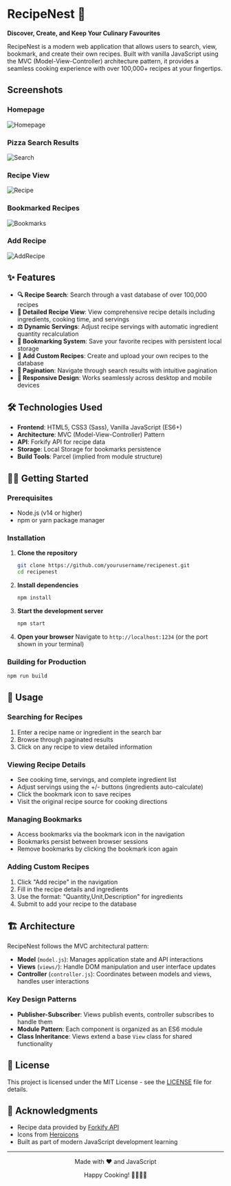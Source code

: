 # RecipeNest 🍳

**Discover, Create, and Keep Your Culinary Favourites**

RecipeNest is a modern web application that allows users to search, view, bookmark, and create their own recipes. Built with vanilla JavaScript using the MVC (Model-View-Controller) architecture pattern, it provides a seamless cooking experience with over 100,000+ recipes at your fingertips.

## Screenshots

### Homepage
![Homepage](screenshots/landing-page.png)

### Pizza Search Results
![Search](screenshots/pizza-search-results.png)

### Recipe View
![Recipe](screenshots/recipe-view.png)

### Bookmarked Recipes
![Bookmarks](screenshots/bookmarked-recipes.png)

### Add Recipe
![AddRecipe](screenshots/add-recipe.png)

## ✨ Features

- **🔍 Recipe Search**: Search through a vast database of over 100,000 recipes
- **📖 Detailed Recipe View**: View comprehensive recipe details including ingredients, cooking time, and servings
- **⚖️ Dynamic Servings**: Adjust recipe servings with automatic ingredient quantity recalculation
- **🔖 Bookmarking System**: Save your favorite recipes with persistent local storage
- **📝 Add Custom Recipes**: Create and upload your own recipes to the database
- **📄 Pagination**: Navigate through search results with intuitive pagination
- **📱 Responsive Design**: Works seamlessly across desktop and mobile devices


## 🛠️ Technologies Used

- **Frontend**: HTML5, CSS3 (Sass), Vanilla JavaScript (ES6+)
- **Architecture**: MVC (Model-View-Controller) Pattern
- **API**: Forkify API for recipe data
- **Storage**: Local Storage for bookmarks persistence
- **Build Tools**: Parcel (implied from module structure)


## 🏃‍♂️ Getting Started

### Prerequisites

- Node.js (v14 or higher)
- npm or yarn package manager

### Installation

1. **Clone the repository**
   ```bash
   git clone https://github.com/yourusername/recipenest.git
   cd recipenest
   ```

2. **Install dependencies**
   ```bash
   npm install
   ```

3. **Start the development server**
   ```bash
   npm start
   ```

4. **Open your browser**
   Navigate to `http://localhost:1234` (or the port shown in your terminal)

### Building for Production

```bash
npm run build
```

## 📖 Usage

### Searching for Recipes
1. Enter a recipe name or ingredient in the search bar
2. Browse through paginated results
3. Click on any recipe to view detailed information

### Viewing Recipe Details
- See cooking time, servings, and complete ingredient list
- Adjust servings using the +/- buttons (ingredients auto-calculate)
- Click the bookmark icon to save recipes
- Visit the original recipe source for cooking directions

### Managing Bookmarks
- Access bookmarks via the bookmark icon in the navigation
- Bookmarks persist between browser sessions
- Remove bookmarks by clicking the bookmark icon again

### Adding Custom Recipes
1. Click "Add recipe" in the navigation
2. Fill in the recipe details and ingredients
3. Use the format: "Quantity,Unit,Description" for ingredients
4. Submit to add your recipe to the database


## 🏗️ Architecture

RecipeNest follows the MVC architectural pattern:

- **Model** (`model.js`): Manages application state and API interactions
- **Views** (`views/`): Handle DOM manipulation and user interface updates  
- **Controller** (`controller.js`): Coordinates between models and views, handles user interactions

### Key Design Patterns

- **Publisher-Subscriber**: Views publish events, controller subscribes to handle them
- **Module Pattern**: Each component is organized as an ES6 module
- **Class Inheritance**: Views extend a base `View` class for shared functionality


## 📄 License

This project is licensed under the MIT License - see the [LICENSE](LICENSE) file for details.

## 🙏 Acknowledgments

- Recipe data provided by [Forkify API](https://forkify-api.jonas.io/)
- Icons from [Heroicons](https://heroicons.com/)
- Built as part of modern JavaScript development learning

---

<div align="center">
  <p>Made with ❤️ and JavaScript</p>
  <p>Happy Cooking! 👨‍🍳👩‍🍳</p>
</div>